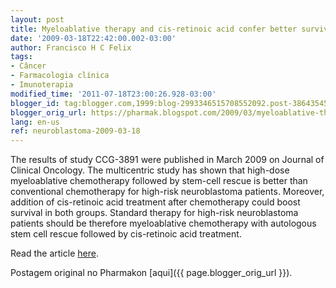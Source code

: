 ```yaml
---
layout: post
title: Myeloablative therapy and cis-retinoic acid confer better survival to high-risk neuroblastoma patients
date: '2009-03-18T22:42:00.002-03:00'
author: Francisco H C Felix
tags:
- Câncer
- Farmacologia clínica
- Imunoterapia
modified_time: '2011-07-18T23:00:26.928-03:00'
blogger_id: tag:blogger.com,1999:blog-2993346515708552092.post-3864354506920975672
blogger_orig_url: https://pharmak.blogspot.com/2009/03/myeloablative-therapy-and-cis-retinoic.html
lang: en-us
ref: neuroblastoma-2009-03-18
---
```


The results of study CCG-3891 were published in March 2009 on Journal of Clinical Oncology. The multicentric study has shown that high-dose myeloablative chemotherapy followed by stem-cell rescue is better than conventional chemotherapy for high-risk neuroblastoma patients. Moreover, addition of cis-retinoic acid treatment after chemotherapy could boost survival in both groups. Standard therapy for high-risk neuroblastoma patients should be therefore myeloablative chemotherapy with autologous stem cell rescue followed by cis-retinoic acid treatment.
<!--more-->

Read the article [here](https://jco.ascopubs.org/content/27/7/1007.full.pdf+html).

Postagem original no Pharmakon [aqui]({{ page.blogger_orig_url }}).
